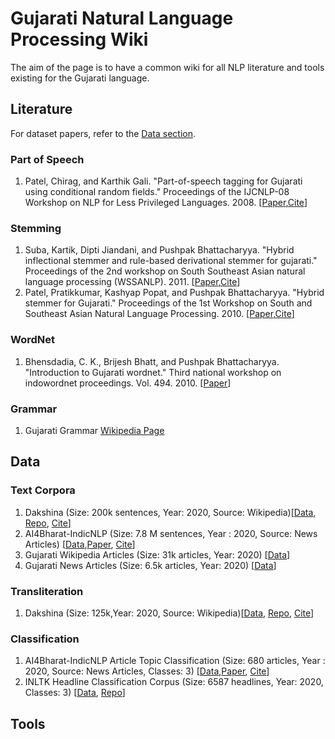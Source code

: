# Gujarati Natural Language Processing Wiki
The aim of the page is to have a common wiki for all NLP literature and tools existing for the Gujarati language. 


## Literature
For dataset papers, refer to the [Data section](https://github.com/caffeine96/gujarati-nlp-wiki#classification).

### Part of Speech
1. Patel, Chirag, and Karthik Gali. "Part-of-speech tagging for Gujarati using conditional random fields." Proceedings of the IJCNLP-08 Workshop on NLP for Less Privileged Languages. 2008. [[Paper](https://www.aclweb.org/anthology/I08-3019.pdf),[Cite](https://www.aclweb.org/anthology/I08-3019.bib)]

### Stemming
1. Suba, Kartik, Dipti Jiandani, and Pushpak Bhattacharyya. "Hybrid inflectional stemmer and rule-based derivational stemmer for gujarati." Proceedings of the 2nd workshop on South Southeast Asian natural language processing (WSSANLP). 2011. [[Paper](https://www.aclweb.org/anthology/W11-3001.pdf),[Cite](https://www.aclweb.org/anthology/W11-3001.bib)]
2. Patel, Pratikkumar, Kashyap Popat, and Pushpak Bhattacharyya. "Hybrid stemmer for Gujarati." Proceedings of the 1st Workshop on South and Southeast Asian Natural Language Processing. 2010. [[Paper](https://www.aclweb.org/anthology/W10-3607.pdf),[Cite](https://www.aclweb.org/anthology/W10-3607.bib)]

### WordNet
1. Bhensdadia, C. K., Brijesh Bhatt, and Pushpak Bhattacharyya. "Introduction to Gujarati wordnet." Third national workshop on indowordnet proceedings. Vol. 494. 2010. [[Paper](http://www.cfilt.iitb.ac.in/wordnet/webhwn/IndoWordnetPapers/01_iwn_GujaratiWordNet.pdf)]

### Grammar
1. Gujarati Grammar [Wikipedia Page](https://en.wikipedia.org/wiki/Gujarati_grammar)

## Data 
### Text Corpora
1. Dakshina (Size: 200k sentences, Year: 2020, Source: Wikipedia)[[Data](https://github.com/google-research-datasets/dakshina), [Repo](https://github.com/google-research-datasets/dakshina), [Cite](https://www.aclweb.org/anthology/2020.lrec-1.294.bib)]  
2. AI4Bharat-IndicNLP (Size: 7.8 M sentences, Year : 2020, Source: News Articles) [[Data](https://storage.googleapis.com/ai4bharat-public-indic-nlp-corpora/data/monolingual/indicnlp_v1/sentence/gu.txt.gz),[Paper](https://arxiv.org/abs/2005.00085),
[Cite](https://github.com/AI4Bharat/indicnlp_corpus#citing)]
3. Gujarati Wikipedia Articles (Size: 31k articles, Year: 2020) [[Data](https://www.kaggle.com/disisbig/gujarati-wikipedia-articles)]
4. Gujarati News Articles (Size: 6.5k articles, Year: 2020) [[Data](https://www.kaggle.com/disisbig/gujarati-news-dataset)]

### Transliteration
1. Dakshina (Size: 125k,Year: 2020, Source: Wikipedia)[[Data](https://github.com/google-research-datasets/dakshina), [Repo](https://github.com/google-research-datasets/dakshina), [Cite](https://www.aclweb.org/anthology/2020.lrec-1.294.bib)]

### Classification 
1. AI4Bharat-IndicNLP Article Topic Classification  (Size: 680 articles, Year : 2020, Source: News Articles, Classes: 3) [[Data](https://storage.googleapis.com/ai4bharat-public-indic-nlp-corpora/evaluations/classification/indicnlp-news-articles.tgz),[Paper](https://arxiv.org/abs/2005.00085),
[Cite](https://storage.googleapis.com/ai4bharat-public-indic-nlp-corpora/data/monolingual/indicnlp_v1/sentence/gu.txt.gz)]
2. INLTK Headline Classification Corpus  (Size: 6587 headlines, Year: 2020, Classes: 3) [[Data](https://github.com/ai4bharat-indicnlp/indicnlp_corpus#publicly-available-classification-datasets), [Repo](https://github.com/goru001/nlp-for-gujarati)]

## Tools
